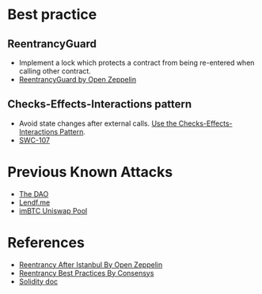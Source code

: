# Best practice
## ReentrancyGuard
- Implement a lock which protects a contract from being re-entered when calling other contract.
- [ReentrancyGuard by Open Zeppelin](https://docs.openzeppelin.com/contracts/3.x/api/utils#ReentrancyGuard)

## Checks-Effects-Interactions pattern
- Avoid state changes after external calls. [Use the Checks-Effects-Interactions Pattern](https://docs.soliditylang.org/en/v0.6.11/security-considerations.html#use-the-checks-effects-interactions-pattern).
- [SWC-107](https://swcregistry.io/docs/SWC-107)

# Previous Known Attacks
- [The DAO](https://www.coindesk.com/understanding-dao-hack-journalists)
- [Lendf.me](https://slowmist.medium.com/slowmist-details-of-lendf-me-reentrancy-attack-3e168ab5f2b1)
- [imBTC Uniswap Pool](https://defirate.com/imbtc-uniswap-hack/)

# References
- [Reentrancy After Istanbul By Open Zeppelin](https://blog.openzeppelin.com/reentrancy-after-istanbul/)
- [Reentrancy Best Practices By Consensys](https://consensys.github.io/smart-contract-best-practices/known_attacks/#reentrancy)
- [Solidity doc](https://docs.soliditylang.org/en/v0.5.11/security-considerations.html#re-entrancy)
